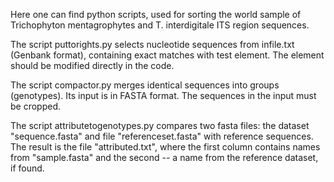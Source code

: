 Here one can find python scripts, used for sorting the world sample of Trichophyton mentagrophytes and T. interdigitale ITS region sequences.

The script puttorights.py selects nucleotide sequences from infile.txt (Genbank format), containing exact matches with test element. The element should be modified directly in the code.

The script compactor.py merges identical sequences into groups (genotypes). Its input is in FASTA format. The sequences in the input must be cropped.

The script attributetogenotypes.py compares two fasta files: the dataset "sequence.fasta" and file "referenceset.fasta" with reference sequences. The result is the file "attributed.txt", where the first column contains names from "sample.fasta" and the second -- a name from the reference dataset, if found.
